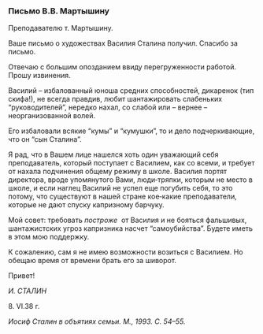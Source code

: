 ### Письмо В.В. Мартышину

Преподавателю т. Мартышину.

Ваше письмо о художествах Василия Сталина получил. Спасибо за письмо.

Отвечаю с большим опозданием ввиду перегруженности работой. Прошу извинения.

Василий – избалованный юноша средних способностей, дикаренок (тип скифа!), не всегда правдив, любит шантажировать слабеньких “руководителей”, нередко нахал, со слабой или – вернее – неорганизованной волей.

Его избаловали всякие “кумы” и “кумушки”, то и дело подчеркивающие, что он “сын Сталина”.

Я рад, что в Вашем лице нашелся хоть один уважающий себя преподаватель, который поступает с Василием, как со всеми, и требует от нахала подчинения общему режиму в школе. Василия портят директора, вроде упомянутого Вами, люди‑тряпки, которым не место в школе, и если наглец Василий не успел еще погубить себя, то это потому, что существуют в нашей стране кое‑какие преподаватели, которые не дают спуску капризному барчуку.

Мой совет: требовать _построже_  от Василия и не бояться фальшивых, шантажистских угроз капризника насчет “самоубийства”. Будете иметь в этом мою поддержку.

К сожалению, сам я не имею возможности возиться с Василием. Но обещаю время от времени брать его за шиворот.

Привет!

_И. СТАЛИН_

8. VI.38 г.

_Иосиф Сталин в объятиях семьи. М., 1993. С. 54–55._